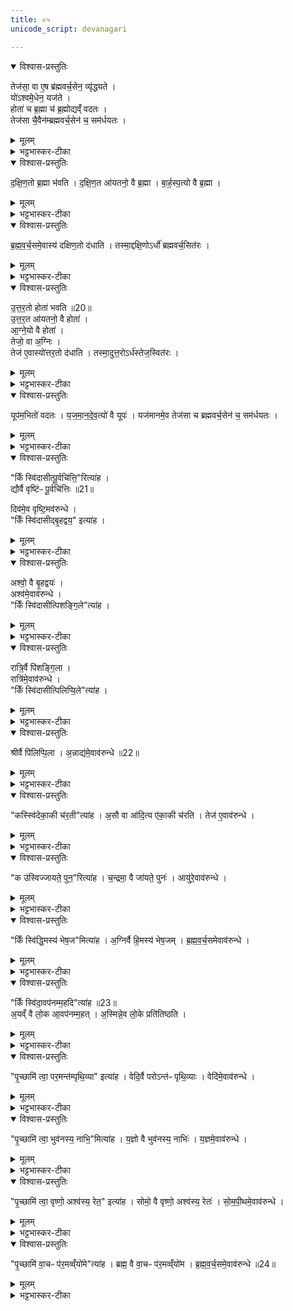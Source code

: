 ```yaml
---
title: ०५
unicode_script: devanagari

---
```

<details open><summary>विश्वास-प्रस्तुतिः</summary>

तेज॑सा॒ वा ए॒ष ब्र॑ह्मवर्च॒सेन॒ व्यृ॑द्ध्यते ।  
यो॑ऽश्वमे॒धेन॒ यज॑ते ।  
होता॑ च ब्र॒ह्मा च॑ ब्र॒ह्मोद्यव्ँ॑ वदतः ।  
तेज॑सा चै॒वैन॑म्ब्रह्मवर्च॒सेन॑ च॒ सम॑र्धयतः ।  
</details>

<details><summary>मूलम्</summary>

तेज॑सा॒ वा ए॒ष ब्र॑ह्मवर्च॒सेन॒ व्यृ॑द्ध्यते ।  
यो॑ऽश्वमे॒धेन॒ यज॑ते ।  
होता॑ च ब्र॒ह्मा च॑ ब्र॒ह्मोद्यव्ँ॑ वदतः ।  
तेज॑सा चै॒वैन॑म्ब्रह्मवर्च॒सेन॑ च॒ सम॑र्धयतः ।  
</details>

<details><summary>भट्टभास्कर-टीका</summary>

1तेजसा वा इत्यादि ॥ भीष्मस्वभावत्वात् । ब्रह्मोद्यमिति । ब्रह्मणो वादो ब्रह्मोद्यं प्रश्नप्रतिज्ञारूपेण वेदार्थाध्यवसायः । 'वदस्सुपि क्यप् च' इति क्यप् । तत्राश्वमेधस्य प्राशस्त्यसमर्थतया यजमानस्य तेजोब्रह्मवर्चसयोः समृद्धिं कुरुतो ब्रह्मोद्यं वदन्तौ होतृब्रह्माणौ ॥
</details>

<details open><summary>विश्वास-प्रस्तुतिः</summary>

द॒क्षि॒ण॒तो ब्र॒ह्मा भ॑वति ।
द॒क्षि॒ण॒त आ॑यतनो॒ वै ब्र॒ह्मा ।
बा॒र्ह॒स्प॒त्यो वै ब्र॒ह्मा ।
</details>

<details><summary>मूलम्</summary>

द॒क्षि॒ण॒तो ब्र॒ह्मा भ॑वति ।
द॒क्षि॒ण॒त आ॑यतनो॒ वै ब्र॒ह्मा ।
बा॒र्ह॒स्प॒त्यो वै ब्र॒ह्मा ।
</details>

<details><summary>भट्टभास्कर-टीका</summary>

2दक्षिणत इत्यादि ॥ वक्ष्यति 'यूपमभितो वदतः' इति । तत्राग्निष्ठस्य यूपस्य दक्षिणतो ब्रह्मा आसीनो वदति । उत्तरत आसीनो होता वदति । वेद्या दक्षिणतः ब्रह्मणस्स्थानं, उत्तरतो होतुः ।  
</details>

<details open><summary>विश्वास-प्रस्तुतिः</summary>

ब्र॒ह्म॒व॒र्च॒समे॒वास्य॑ दक्षिण॒तो द॑धाति ।
तस्मा॒द्दक्षि॒णोऽर्धो॑ ब्रह्मवर्च॒सित॑रः ।
</details>

<details><summary>मूलम्</summary>

ब्र॒ह्म॒व॒र्च॒समे॒वास्य॑ दक्षिण॒तो द॑धाति ।
तस्मा॒द्दक्षि॒णोऽर्धो॑ ब्रह्मवर्च॒सित॑रः ।
</details>

<details><summary>भट्टभास्कर-टीका</summary>

बृहस्पतिप्रधानत्वात्तद्वत् ब्रह्मा ब्रह्मवर्चसी, अग्निप्रधानत्वात् अग्निवद्धोता तेजस्वी, तस्मात् दक्षिणतो वदन् ब्रह्मा यजमानस्य दक्षिणभागे ब्रह्मवर्चसं दधाति ।
</details>

<details open><summary>विश्वास-प्रस्तुतिः</summary>

उ॒त्त॒र॒तो होता॑ भवति ॥20॥  
उ॒त्त॒र॒त आ॑यतनो॒ वै होता॑ ।  
आ॒ग्ने॒यो वै होता॑ ।  
तेजो॒ वा अ॒ग्निः ।   
तेज॑ ए॒वास्यो॑त्तर॒तो द॑धाति ।
तस्मा॒दुत्त॒रोऽर्ध॑स्तेज॒स्वित॑रः ।
</details>

<details><summary>मूलम्</summary>

उ॒त्त॒र॒तो होता॑ भवति ॥20॥  
उ॒त्त॒र॒त आ॑यतनो॒ वै होता॑ ।  
आ॒ग्ने॒यो वै होता॑ ।  
तेजो॒ वा अ॒ग्निः ।   
तेज॑ ए॒वास्यो॑त्तर॒तो द॑धाति ।
तस्मा॒दुत्त॒रोऽर्ध॑स्तेज॒स्वित॑रः ।
</details>

<details><summary>भट्टभास्कर-टीका</summary>

उत्तरतो वदन् होता उत्तरभागे तेजो दधाति । तस्मात् दक्षिणोऽर्ध इतरस्मात् ब्रह्मवर्चसितरः उत्तरश्चेतरस्मात् तेजस्वितरः शक्तिमत्तरः ॥
</details>

<details open><summary>विश्वास-प्रस्तुतिः</summary>

यूप॑म॒भितो॑ वदतः ।
य॒ज॒मा॒न॒दे॒व॒त्यो॑ वै यूपः॑ ।
यज॑मानमे॒व तेज॑सा च ब्रह्मवर्च॒सेन॑ च॒ सम॑र्धयतः ।
</details>

<details><summary>मूलम्</summary>

यूप॑म॒भितो॑ वदतः ।
य॒ज॒मा॒न॒दे॒व॒त्यो॑ वै यूपः॑ ।
यज॑मानमे॒व तेज॑सा च ब्रह्मवर्च॒सेन॑ च॒ सम॑र्धयतः ।
</details>

<details><summary>भट्टभास्कर-टीका</summary>

3यूपमित्यादि ॥ 'अभितः परितः' इति द्वितीया । 'पर्यभिभ्यां च' इति तसिल् । यजमानदेवत्य इति । यजमानप्रधान इत्यर्थः ॥
</details>

<details open><summary>विश्वास-प्रस्तुतिः</summary>

"किँ स्वि॑दासीत्पू॒र्वचि॑त्ति॒"रित्या॑ह ।  
द्यौर्वै वृष्टि॑ᳶ पू॒र्वचि॑त्तिः ॥21॥  

दिव॑मे॒व वृष्टि॒मव॑रुन्धे ।   
"किँ स्वि॑दासीद्बृ॒हद्वय॒" इत्या॑ह ।  
</details>

<details><summary>मूलम्</summary>

"किँ स्वि॑दासीत्पू॒र्वचि॑त्ति॒"रित्या॑ह ।  
द्यौर्वै वृष्टि॑ᳶ पू॒र्वचि॑त्तिः ॥21॥  

दिव॑मे॒व वृष्टि॒मव॑रुन्धे ।   
"किँ स्वि॑दासीद्बृ॒हद्वय॒" इत्या॑ह ।  
</details>

<details><summary>भट्टभास्कर-टीका</summary>

4किंस्विदित्यादि ॥

होतुः प्रश्नाः ब्रह्मणस्स्युः प्रतिज्ञाः  
प्रत्युक्तेषु ब्रह्मणा तेषु सम्यक् ।  
तत्रासीना ये सदस्या यशस्ते  
हृष्टाः सद्यो ब्रह्मणः ख्यापयन्ति ॥   

द्यौर्वा इत्यादिभिर्विशिष्टफललाभार्थतया  तत्तत्फलसाधनत्वं प्रश्नानां दर्शयति ।  वृष्टिहेतुर्द्यौः पूर्वचित्तिः प्रथमं चिन्त्यते ।  
बुद्ध्यते सर्वैः स्थितिहेतुत्वात् प्रजानाम् ।   
तस्मादाभ्यां प्रश्नप्रतिवचनाभ्यां वृष्टिलाभः ॥
</details>

<details open><summary>विश्वास-प्रस्तुतिः</summary>

अश्वो॒ वै बृ॒हद्वयः॑ ।  
अश्व॑मे॒वाव॑रुन्धे ।   
"किँ स्वि॑दासीत्पिशङ्गि॒ले"त्या॑ह ।
</details>

<details><summary>मूलम्</summary>

अश्वो॒ वै बृ॒हद्वयः॑ ।  
अश्व॑मे॒वाव॑रुन्धे ।   
"किँ स्वि॑दासीत्पिशङ्गि॒ले"त्या॑ह ।
</details>

<details><summary>भट्टभास्कर-टीका</summary>

5अश्वो वा इति ॥ अश्वो बृहदन्नं देवानामप्यदनीयत्वात् । तस्मात् वृष्ट्या अश्वादिसमृद्धान्नलाभः ॥
</details>

<details open><summary>विश्वास-प्रस्तुतिः</summary>

रात्रि॒र्वै पि॑शङ्गि॒ला ।  
रात्रि॑मे॒वाव॑रुन्धे ।  
"किँ स्वि॑दासीत्पिलिप्पि॒ले"त्या॑ह ।
</details>

<details><summary>मूलम्</summary>

रात्रि॒र्वै पि॑शङ्गि॒ला ।  
रात्रि॑मे॒वाव॑रुन्धे ।  
"किँ स्वि॑दासीत्पिलिप्पि॒ले"त्या॑ह ।
</details>

<details><summary>भट्टभास्कर-टीका</summary>

6रात्रिर्वा इति ॥ पिश अवयवे, तमसा रूपाणि गिलति छादयतीति पिशङ्गिला । पृषोदरादिः । तस्मात् प्रभूतान्नो रात्रिमपि विधेयीकरोति ॥
</details>

<details open><summary>विश्वास-प्रस्तुतिः</summary>

श्रीर्वै पि॑लिप्पि॒ला ।
अ॒न्नाद्य॑मे॒वाव॑रुन्धे ॥22॥
</details>

<details><summary>मूलम्</summary>

श्रीर्वै पि॑लिप्पि॒ला ।
अ॒न्नाद्य॑मे॒वाव॑रुन्धे ॥22॥
</details>

<details><summary>भट्टभास्कर-टीका</summary>

7श्रीर्वा इति ॥ भृशं प्रजानां प्रीणयित्री पिलिप्पिला प्रीणातेर्यङ् लुकि अभ्यासस्य लिगागमो वर्णविकारोपजनश्छान्दसः । तस्मात् विधेयीकृताहोरात्रत्वात् महतोऽन्नादनसामर्थ्यस्य लाभः ॥
</details>

<details open><summary>विश्वास-प्रस्तुतिः</summary>

"कस्स्वि॑देका॒की च॑र॒ती"त्या॑ह ।
अ॒सौ वा आ॑दि॒त्य ए॑का॒की च॑रति ।
तेज॑ ए॒वाव॑रुन्धे ।
</details>

<details><summary>मूलम्</summary>

"कस्स्वि॑देका॒की च॑र॒ती"त्या॑ह ।
अ॒सौ वा आ॑दि॒त्य ए॑का॒की च॑रति ।
तेज॑ ए॒वाव॑रुन्धे ।
</details>

<details><summary>भट्टभास्कर-टीका</summary>

8असौ वा इति ॥ आदित्यस्सर्वदा एकाकी चरति सेनान्यादीनामनुपलम्भात् तस्मात् आदित्यवत्तेजस्वी भवति ॥
</details>

<details open><summary>विश्वास-प्रस्तुतिः</summary>

"क उ॑स्विज्जायते॒ पुन॒"रित्या॑ह ।
च॒न्द्रमा॒ वै जा॑यते॒ पुनः॑ ।
आयु॑रे॒वाव॑रुन्धे ।
</details>

<details><summary>मूलम्</summary>

"क उ॑स्विज्जायते॒ पुन॒"रित्या॑ह ।
च॒न्द्रमा॒ वै जा॑यते॒ पुनः॑ ।
आयु॑रे॒वाव॑रुन्धे ।
</details>

<details><summary>भट्टभास्कर-टीका</summary>

9चन्द्रमा वा इति ॥ पुनःपुनर्जायते चन्द्रमाश्शुक्लादौ, तस्मात् तेजस्वी भूत्वा आयुष्मांश्च भवति ॥
</details>

<details open><summary>विश्वास-प्रस्तुतिः</summary>

"किँ स्वि॑द्धि॒मस्य॑ भेष॒ज"मित्या॑ह ।
अ॒ग्निर्वै हि॒मस्य॑ भेष॒जम् ।
ब्र॒ह्म॒व॒र्च॒समेवाव॑रुन्धे ।
</details>

<details><summary>मूलम्</summary>

"किँ स्वि॑द्धि॒मस्य॑ भेष॒ज"मित्या॑ह ।
अ॒ग्निर्वै हि॒मस्य॑ भेष॒जम् ।
ब्र॒ह्म॒व॒र्च॒समेवाव॑रुन्धे ।
</details>

<details><summary>भट्टभास्कर-टीका</summary>

10अग्निर्वा इत्यादि ॥ आग्नेयत्वाद्ब्राह्मणस्य ब्रह्मवर्चसत्वलाभः ॥
</details>

<details open><summary>विश्वास-प्रस्तुतिः</summary>

"किँ स्वि॑दा॒वप॑नम्म॒हदि"त्या॑ह ॥23॥  
अ॒यव्ँ वै लो॒क आ॒वप॑नम्म॒हत् ।
अ॒स्मिन्ने॒व लो॒के प्रति॑तिष्ठति ।
</details>

<details><summary>मूलम्</summary>

"किँ स्वि॑दा॒वप॑नम्म॒हदि"त्या॑ह ॥23॥  
अ॒यव्ँ वै लो॒क आ॒वप॑नम्म॒हत् ।
अ॒स्मिन्ने॒व लो॒के प्रति॑तिष्ठति ।
</details>

<details><summary>भट्टभास्कर-टीका</summary>

11अयं वा इति ॥ ओप्यते सर्वमस्मिन्निति सर्वाश्चर्याधारोऽयं लोकः तेनात्र प्रतिष्ठितो भवति ॥
</details>

<details open><summary>विश्वास-प्रस्तुतिः</summary>

"पृ॒च्छामि॑ त्वा॒ पर॒मन्त॑म्पृथि॒व्या" इत्या॑ह ।
वेदि॒र्वै परोऽन्त॑ᳶ पृथि॒व्याः ।
वेदि॑मे॒वाव॑रुन्धे ।
</details>

<details><summary>मूलम्</summary>

"पृ॒च्छामि॑ त्वा॒ पर॒मन्त॑म्पृथि॒व्या" इत्या॑ह ।
वेदि॒र्वै परोऽन्त॑ᳶ पृथि॒व्याः ।
वेदि॑मे॒वाव॑रुन्धे ।
</details>

<details><summary>भट्टभास्कर-टीका</summary>

12वेदिर्वा इति ॥ 'सा वा इयं सर्वैव वेदिः' इति पृथिव्याः प्रकृष्टं स्थानं वेदिका तस्मात् पृथिव्यां प्रतिष्ठाय वेदिमन्ति कर्माण्यवरुन्धे ॥
</details>

<details open><summary>विश्वास-प्रस्तुतिः</summary>

"पृ॒च्छामि॑ त्वा॒ भुव॑नस्य॒ नाभि॒"मित्या॑ह ।
य॒ज्ञो वै भुव॑नस्य॒ नाभिः॑ ।
य॒ज्ञमे॒वाव॑रुन्धे ।
</details>

<details><summary>मूलम्</summary>

"पृ॒च्छामि॑ त्वा॒ भुव॑नस्य॒ नाभि॒"मित्या॑ह ।
य॒ज्ञो वै भुव॑नस्य॒ नाभिः॑ ।
य॒ज्ञमे॒वाव॑रुन्धे ।
</details>

<details><summary>भट्टभास्कर-टीका</summary>

13यज्ञो वा इति ॥ यज्ञेन यज्ञफलेन सर्वं भूतजातं नह्यते बध्यते, तस्मात् यज्ञफलान्यवरुन्धे ॥
</details>

<details open><summary>विश्वास-प्रस्तुतिः</summary>

"पृ॒च्छामि॑ त्वा॒ वृष्णो॒ अश्व॑स्य॒ रेत॒" इत्या॑ह ।
सोमो॒ वै वृष्णो॒ अश्व॑स्य॒ रेतः॑ ।
सो॒म॒पी॒थमे॒वाव॑रुन्धे ।
</details>

<details><summary>मूलम्</summary>

"पृ॒च्छामि॑ त्वा॒ वृष्णो॒ अश्व॑स्य॒ रेत॒" इत्या॑ह ।
सोमो॒ वै वृष्णो॒ अश्व॑स्य॒ रेतः॑ ।
सो॒म॒पी॒थमे॒वाव॑रुन्धे ।
</details>

<details><summary>भट्टभास्कर-टीका</summary>

14सोमो वा इति ॥ वृषा सेक्ता अश्वो व्यापक आत्मा तस्य रेतस्स्थानीयस्सोमः सारत्वात् विश्वोत्पत्तिहेतुत्वाच्च । तस्मात् सोमयागानामाहर्ता भवति ॥
</details>

<details open><summary>विश्वास-प्रस्तुतिः</summary>

"पृ॒च्छामि॑ वा॒चᳶ प॑र॒मव्व्ँयो॑मे"त्या॑ह ।
ब्रह्म॒ वै वा॒चᳶ प॑र॒मव्व्ँयो॑म ।
ब्र॒ह्म॒व॒र्च॒समे॒वाव॑रुन्धे ॥24॥  
</details>

<details><summary>मूलम्</summary>

"पृ॒च्छामि॑ वा॒चᳶ प॑र॒मव्व्ँयो॑मे"त्या॑ह ।
ब्रह्म॒ वै वा॒चᳶ प॑र॒मव्व्ँयो॑म ।
ब्र॒ह्म॒व॒र्च॒समे॒वाव॑रुन्धे ॥24॥  
</details>

<details><summary>भट्टभास्कर-टीका</summary>

15ब्रह्म वा इति ॥ वाचः परमं रक्षणस्थानं ब्रह्म वेदः तस्मात् ब्रह्मवर्चसलाभः ब्रह्महेतुकत्वात्तस्य । एवं गूढाभिप्रायेण होत्रा अश्वमेधप्रभावाविष्करणाय कृतान् प्रश्नान् तत्तदभिप्रायविशेषवेदी ब्रह्मा सदस्यानुमानं फलिताश्वमेधप्रभावं च यथायथा प्रतिक्षेप्तुमर्हति तथा ब्राह्माणेनैवेत्थं प्रदर्शितमिति बोद्धव्यम् ॥

इति तैत्तिरीये ब्राह्मणे तृतीये नवमे पञ्चमोऽनुवाकः ॥  

</details>